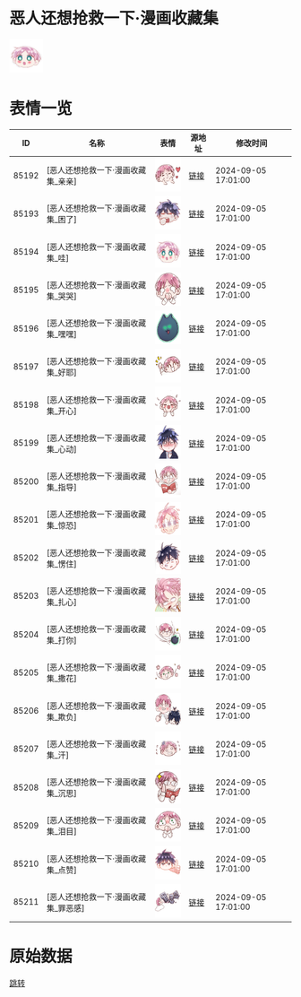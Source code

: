 # 恶人还想抢救一下·漫画收藏集

<img src="./cover.png" height="60" alt="cover" />

# 表情一览

|ID|名称|表情|源地址|修改时间|
|----|----|----|----|----|
|85192|[恶人还想抢救一下·漫画收藏集_亲亲]|<img src="./pic/085192_%5B恶人还想抢救一下·漫画收藏集_亲亲%5D.png" height="60" alt="亲亲"/>|[链接](https://i0.hdslb.com/bfs/garb/3a8e594715c1fe302185aef35d36a4aea4bec5f8.png)|2024-09-05 17:01:00|
|85193|[恶人还想抢救一下·漫画收藏集_困了]|<img src="./pic/085193_%5B恶人还想抢救一下·漫画收藏集_困了%5D.png" height="60" alt="困了"/>|[链接](https://i0.hdslb.com/bfs/garb/a052b1e24d65fa5d485cc78513d651434dd2c5b2.png)|2024-09-05 17:01:00|
|85194|[恶人还想抢救一下·漫画收藏集_哇]|<img src="./pic/085194_%5B恶人还想抢救一下·漫画收藏集_哇%5D.png" height="60" alt="哇"/>|[链接](https://i0.hdslb.com/bfs/garb/496bb4aaa24065d49fc269d8ae32e0338836a172.png)|2024-09-05 17:01:00|
|85195|[恶人还想抢救一下·漫画收藏集_哭哭]|<img src="./pic/085195_%5B恶人还想抢救一下·漫画收藏集_哭哭%5D.png" height="60" alt="哭哭"/>|[链接](https://i0.hdslb.com/bfs/garb/ae89fe3b634131973b9456da9f22983b1372217d.png)|2024-09-05 17:01:00|
|85196|[恶人还想抢救一下·漫画收藏集_嘿嘿]|<img src="./pic/085196_%5B恶人还想抢救一下·漫画收藏集_嘿嘿%5D.png" height="60" alt="嘿嘿"/>|[链接](https://i0.hdslb.com/bfs/garb/96cee914431ba50cbe13e1cfaa229aaa0a8554d3.png)|2024-09-05 17:01:00|
|85197|[恶人还想抢救一下·漫画收藏集_好耶]|<img src="./pic/085197_%5B恶人还想抢救一下·漫画收藏集_好耶%5D.png" height="60" alt="好耶"/>|[链接](https://i0.hdslb.com/bfs/garb/58f5b3e9ec5ba07ce8df3707cfc96cae92f0d2c4.png)|2024-09-05 17:01:00|
|85198|[恶人还想抢救一下·漫画收藏集_开心]|<img src="./pic/085198_%5B恶人还想抢救一下·漫画收藏集_开心%5D.png" height="60" alt="开心"/>|[链接](https://i0.hdslb.com/bfs/garb/c263559431711c0442289c524fd6cd0fa5eb7e88.png)|2024-09-05 17:01:00|
|85199|[恶人还想抢救一下·漫画收藏集_心动]|<img src="./pic/085199_%5B恶人还想抢救一下·漫画收藏集_心动%5D.png" height="60" alt="心动"/>|[链接](https://i0.hdslb.com/bfs/garb/0eeff373693ba045269868056754f719d8f03c1a.png)|2024-09-05 17:01:00|
|85200|[恶人还想抢救一下·漫画收藏集_指导]|<img src="./pic/085200_%5B恶人还想抢救一下·漫画收藏集_指导%5D.png" height="60" alt="指导"/>|[链接](https://i0.hdslb.com/bfs/garb/b47ae9f9b1378177f5991f368e888999606fb8b5.png)|2024-09-05 17:01:00|
|85201|[恶人还想抢救一下·漫画收藏集_惊恐]|<img src="./pic/085201_%5B恶人还想抢救一下·漫画收藏集_惊恐%5D.png" height="60" alt="惊恐"/>|[链接](https://i0.hdslb.com/bfs/garb/3d4f8910db7534957c5c287945f4a1ae75054b1c.png)|2024-09-05 17:01:00|
|85202|[恶人还想抢救一下·漫画收藏集_愣住]|<img src="./pic/085202_%5B恶人还想抢救一下·漫画收藏集_愣住%5D.png" height="60" alt="愣住"/>|[链接](https://i0.hdslb.com/bfs/garb/2c492845c57650c2d33359df191be833ff79eeaf.png)|2024-09-05 17:01:00|
|85203|[恶人还想抢救一下·漫画收藏集_扎心]|<img src="./pic/085203_%5B恶人还想抢救一下·漫画收藏集_扎心%5D.png" height="60" alt="扎心"/>|[链接](https://i0.hdslb.com/bfs/garb/044407d0f16359de7380e31dd98fdc7447942d7b.png)|2024-09-05 17:01:00|
|85204|[恶人还想抢救一下·漫画收藏集_打你]|<img src="./pic/085204_%5B恶人还想抢救一下·漫画收藏集_打你%5D.png" height="60" alt="打你"/>|[链接](https://i0.hdslb.com/bfs/garb/ccf16c02c4af5ac19573f736fa0d6d867ef57234.png)|2024-09-05 17:01:00|
|85205|[恶人还想抢救一下·漫画收藏集_撒花]|<img src="./pic/085205_%5B恶人还想抢救一下·漫画收藏集_撒花%5D.png" height="60" alt="撒花"/>|[链接](https://i0.hdslb.com/bfs/garb/088133869ae8f8d8f0b0fac398ae1aa27b03ddc1.png)|2024-09-05 17:01:00|
|85206|[恶人还想抢救一下·漫画收藏集_欺负]|<img src="./pic/085206_%5B恶人还想抢救一下·漫画收藏集_欺负%5D.png" height="60" alt="欺负"/>|[链接](https://i0.hdslb.com/bfs/garb/44898418cb3eaba08b7f2e9371d12b9062163a33.png)|2024-09-05 17:01:00|
|85207|[恶人还想抢救一下·漫画收藏集_汗]|<img src="./pic/085207_%5B恶人还想抢救一下·漫画收藏集_汗%5D.png" height="60" alt="汗"/>|[链接](https://i0.hdslb.com/bfs/garb/1bae0a6121c8b7dbc7319c75285e3516decc9dd0.png)|2024-09-05 17:01:00|
|85208|[恶人还想抢救一下·漫画收藏集_沉思]|<img src="./pic/085208_%5B恶人还想抢救一下·漫画收藏集_沉思%5D.png" height="60" alt="沉思"/>|[链接](https://i0.hdslb.com/bfs/garb/949f52ff825bc20f2de219a16608225f7944cec0.png)|2024-09-05 17:01:00|
|85209|[恶人还想抢救一下·漫画收藏集_泪目]|<img src="./pic/085209_%5B恶人还想抢救一下·漫画收藏集_泪目%5D.png" height="60" alt="泪目"/>|[链接](https://i0.hdslb.com/bfs/garb/7cdf64b8615bca7f156f48aa88c5e2eb372121dc.png)|2024-09-05 17:01:00|
|85210|[恶人还想抢救一下·漫画收藏集_点赞]|<img src="./pic/085210_%5B恶人还想抢救一下·漫画收藏集_点赞%5D.png" height="60" alt="点赞"/>|[链接](https://i0.hdslb.com/bfs/garb/d5b14aea81d91e6f4aa40b7e50979c7deb553577.png)|2024-09-05 17:01:00|
|85211|[恶人还想抢救一下·漫画收藏集_罪恶感]|<img src="./pic/085211_%5B恶人还想抢救一下·漫画收藏集_罪恶感%5D.png" height="60" alt="罪恶感"/>|[链接](https://i0.hdslb.com/bfs/garb/a528df9dbb0e4bdbdeff6c014ae475ddf00bbe7b.png)|2024-09-05 17:01:00|

# 原始数据

[跳转](./raw.json)


